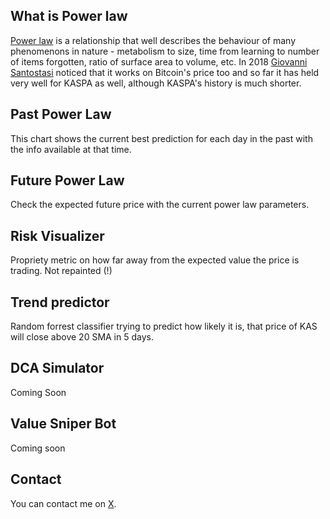 
## What is Power law
[Power law](https://en.wikipedia.org/wiki/Power_law) is a relationship that well describes the behaviour of many phenomenons in nature - metabolism to size, time from learning to number of items forgotten, ratio of surface area to volume, etc.
In 2018 [Giovanni Santostasi](https://twitter.com/Giovann35084111) noticed that it works on Bitcoin's price too and so far it has held very well for KASPA as well, although KASPA's history is much shorter.

## Past Power Law
This chart shows the current best prediction for each day in the past with the info available at that time.

## Future Power Law
Check the expected future price with the current power law parameters.

## Risk Visualizer
Propriety metric on how far away from the expected value the price is trading. Not repainted (!) 

## Trend predictor
Random forrest classifier trying to predict how likely it is, that price of KAS will close above 20 SMA in 5 days.

## DCA Simulator
Coming Soon

## Value Sniper Bot
Coming soon

## Contact
You can contact me on [X](https://twitter.com/AlgoTradevid).





